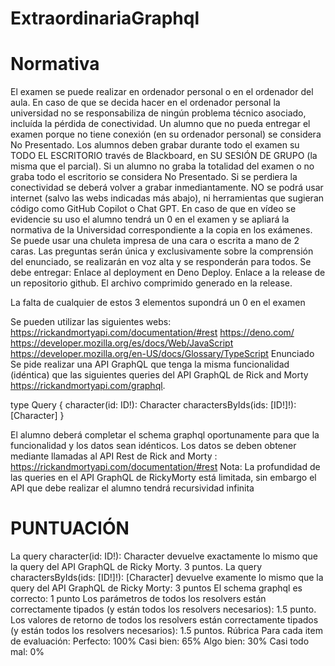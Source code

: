 # ExtraordinariaGraphql

# Normativa

El examen se puede realizar en ordenador personal o en el ordenador del aula. En caso de que se decida hacer en el ordenador personal la universidad no se responsabiliza de ningún problema técnico asociado, incluída la pérdida de conectividad. Un alumno que no pueda entregar el examen porque no tiene conexión (en su ordenador personal) se considera No Presentado.
Los alumnos deben grabar durante todo el examen su TODO EL ESCRITORIO través de Blackboard, en SU SESIÓN DE GRUPO (la misma que el parcial). Si un alumno no graba la totalidad del examen o no graba todo el escritorio se considera No Presentado. Si se perdiera la conectividad se deberá volver a grabar inmediantamente.
NO se podrá usar internet (salvo las webs indicadas más abajo), ni herramientas que sugieran código como GitHub Copilot o Chat GPT. En caso de que en vídeo se evidencie su uso el alumno tendrá un 0 en el examen y se apliará la normativa de la Universidad correspondiente a la copia en los exámenes.
Se puede usar una chuleta impresa de una cara o escrita a mano de 2 caras.
Las preguntas serán única y exclusivamente sobre la comprensión del enunciado, se realizarán en voz alta y se responderán para todos.
Se debe entregar:
Enlace al deployment en Deno Deploy.
Enlace a la release de un repositorio github.
El archivo comprimido generado en la release.

La falta de cualquier de estos 3 elementos supondrá un 0 en el examen

Se pueden utilizar las siguientes webs:
https://rickandmortyapi.com/documentation/#rest
https://deno.com/
https://developer.mozilla.org/es/docs/Web/JavaScript
https://developer.mozilla.org/en-US/docs/Glossary/TypeScript
Enunciado
Se pide realizar una API GraphQL que tenga la misma funcionalidad (idéntica) que las siguientes queries del API GraphQL de Rick and Morty https://rickandmortyapi.com/graphql.

type Query {
 character(id: ID!): Character 
 charactersByIds(ids: [ID!]!): [Character] 
} 

El alumno deberá completar el schema graphql oportunamente para que la funcionalidad y los datos sean idénticos.
Los datos se deben obtener mediante llamadas al API Rest de Rick and Morty : https://rickandmortyapi.com/documentation/#rest
Nota: La profundidad de las queries en el API GraphQL de RickyMorty está limitada, sin embargo el API que debe realizar el alumno tendrá recursividad infinita
# PUNTUACIÓN
La query character(id: ID!): Character devuelve exactamente lo mismo que la query del API GraphQL de Ricky Morty. 3 puntos.
La query charactersByIds(ids: [ID!]!): [Character] devuelve examente lo mismo que la query del API GraphQL de Ricky Morty: 3 puntos
El schema graphql es correcto: 1 punto
Los parámetros de todos los resolvers están correctamente tipados (y están todos los resolvers necesarios): 1.5 punto.
Los valores de retorno de todos los resolvers están correctamente tipados (y están todos los resolvers necesarios): 1.5 puntos.
Rúbrica
Para cada item de evaluación:
Perfecto: 100%
Casi bien: 65%
Algo bien: 30%
Casi todo mal: 0%
